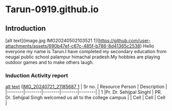 # Tarun-0919.github.io
## Introduction
[alt text](image.jpg
IMG20240502103521 1](https://github.com/user-attachments/assets/690b47ef-c67c-485f-b786-8d41365c2538)
Hello everyone my name is Tarun.I have completed my secondary education from neugal public school palampur himachal pradesh.My hobbies are playing outdoor games and to make others laugh.
### Induction Activity report
[alt text](image.jpg)
([IMG_20240721_21185687 1](https://github.com/user-attachments/assets/fcdef0fd-3b3d-4e57-aa6f-b977ad08c26c)
| Sr no. | Resource Person | Description |
|--------|--------|--------|--------|--------|
| 1 |Pr. Dr. Sehijpal Singhl | PR. Dr. Sehijpal Singh welcomed us all to the college campus | 
| Cell | Cell | Cell | 
